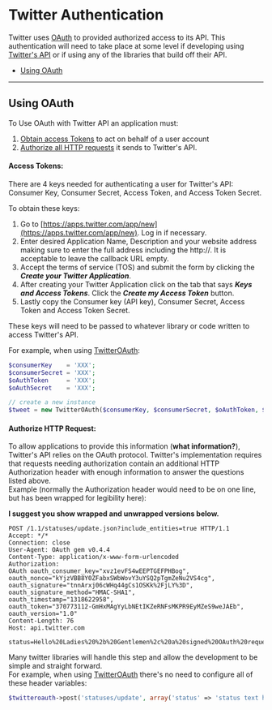 # Twitter Authentication #

Twitter uses [OAuth](https://oauth.net/) to provided authorized access to its API.
This authentication will need to take place at some level if developing using [Twitter's API](/twitter-api)
or if using any of the libraries that build off their API.

* [Using OAuth](#using-oAuth)

--------------------

## Using OAuth ##

To Use OAuth with Twitter API an application must:

1. [Obtain access Tokens](#access-tokens) to act on behalf of a user account
2. [Authorize all HTTP requests](#authorize-http-request) it sends to Twitter's API.

#### Access Tokens:
There are 4 keys needed for authenticating a user for Twitter's API: Consumer Key, Consumer Secret, Access Token, and Access Token Secret.

To obtain these keys:

1. Go to [https://apps.twitter.com/app/new](https://apps.twitter.com/app/new). Log in if necessary.
2. Enter desired Application Name, Description and your website address making sure to enter the full address including the http://. It is acceptable to leave the callback URL empty.
3. Accept the terms of service (TOS) and submit the form by clicking the ***Create your Twitter Application***.
4. After creating your Twitter Application click on the tab that says ***Keys and Access Tokens***.
Click the ***Create my Access Token*** button.
6. Lastly copy the Consumer key (API key), Consumer Secret, Access Token and Access Token Secret.

These keys will need to be passed to whatever library or code written to access Twitter's API.

For example, when using [TwitterOAuth](https://github.com/abraham/twitteroauth):

```php
$consumerKey    = 'XXX';
$consumerSecret = 'XXX';
$oAuthToken     = 'XXX';
$oAuthSecret    = 'XXX';

// create a new instance
$tweet = new TwitterOAuth($consumerKey, $consumerSecret, $oAuthToken, $oAuthSecret);
```

#### Authorize HTTP Request:

To allow applications to provide this information (**what information?**), Twitter's API relies on the OAuth protocol.
Twitter's implementation requires that requests needing authorization contain an additional HTTP
Authorization header with enough information to answer the questions listed above.  
Example (normally the Authorization header would need to be on one line, but has been wrapped for legibility here):

**I suggest you show wrapped and unwrapped versions below.**

```
POST /1.1/statuses/update.json?include_entities=true HTTP/1.1
Accept: */*
Connection: close
User-Agent: OAuth gem v0.4.4
Content-Type: application/x-www-form-urlencoded
Authorization:
OAuth oauth_consumer_key="xvz1evFS4wEEPTGEFPHBog",
oauth_nonce="kYjzVBB8Y0ZFabxSWbWovY3uYSQ2pTgmZeNu2VS4cg",
oauth_signature="tnnArxj06cWHq44gCs1OSKk%2FjLY%3D",
oauth_signature_method="HMAC-SHA1",
oauth_timestamp="1318622958",
oauth_token="370773112-GmHxMAgYyLbNEtIKZeRNFsMKPR9EyMZeS9weJAEb",
oauth_version="1.0"
Content-Length: 76
Host: api.twitter.com

status=Hello%20Ladies%20%2b%20Gentlemen%2c%20a%20signed%20OAuth%20request%21
```

Many twitter libraries will handle this step and allow the development to be simple and straight forward.  
For example, when using [TwitterOAuth](https://github.com/abraham/twitteroauth) there's no need to configure all of these header variables:  
```php
$twitteroauth->post('statuses/update', array('status' => 'status text here'));
```
